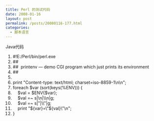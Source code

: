 ```yaml
---
title: Perl 的测试代码
date: 2008-01-16
layout: post
permalink: /posts/20080116-177.html
categories:
  - 脚本语言
---
```

<div class="codeText">
  <div class="codeHead">
    Java代码
  </div>
  
  <ol class="dp-j" start="1">
    <li class="alt">
      <span><span>#!E:/Perl/bin/perl.exe&nbsp;&nbsp;</span></span>
    </li>
    <li class="">
      <span>##&nbsp;&nbsp;</span>
    </li>
    <li class="alt">
      <span>##&nbsp;&nbsp;printenv&nbsp;&#8212;&nbsp;demo&nbsp;CGI&nbsp;program&nbsp;which&nbsp;just&nbsp;prints&nbsp;its&nbsp;environment&nbsp;&nbsp;</span>
    </li>
    <li class="">
      <span>##&nbsp;&nbsp;</span>
    </li>
    <li class="alt">
      <span>&nbsp;&nbsp;</span>
    </li>
    <li class="">
      <span>print&nbsp;<span class="string">"Content-type:&nbsp;text/html;&nbsp;charset=iso-8859-1\n\n"</span><span>;&nbsp;&nbsp;</span></span>
    </li>
    <li class="alt">
      <span>foreach&nbsp;$var&nbsp;(sort(keys(%ENV)))&nbsp;{&nbsp;&nbsp;</span>
    </li>
    <li class="">
      <span>&nbsp;&nbsp;&nbsp;&nbsp;$val&nbsp;=&nbsp;$ENV{$var};&nbsp;&nbsp;</span>
    </li>
    <li class="alt">
      <span>&nbsp;&nbsp;&nbsp;&nbsp;$val&nbsp;=~&nbsp;s|\n|\\n|g;&nbsp;&nbsp;</span>
    </li>
    <li class="">
      <span>&nbsp;&nbsp;&nbsp;&nbsp;$val&nbsp;=~&nbsp;s|<span class="string">"|\\"|g;</span>&nbsp;</span>
    </li>
    <li class="alt">
      <span><span class="string">&nbsp;&nbsp;&nbsp;&nbsp;print&nbsp;"</span><span>${var}=\</span><span class="string">"${val}\"\n"</span><span>;&nbsp;&nbsp;</span></span>
    </li>
    <li class="">
      <span>}&nbsp;&nbsp;</span>
    </li>
  </ol>
</div>